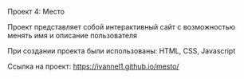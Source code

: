 Проект 4: Место

Проект представляет собой интерактивный сайт с возможностью менять имя и описание пользователя

При создании проекта были использованы: HTML, CSS, Javascript

Ссылка на проект: https://ivannel1.github.io/mesto/
